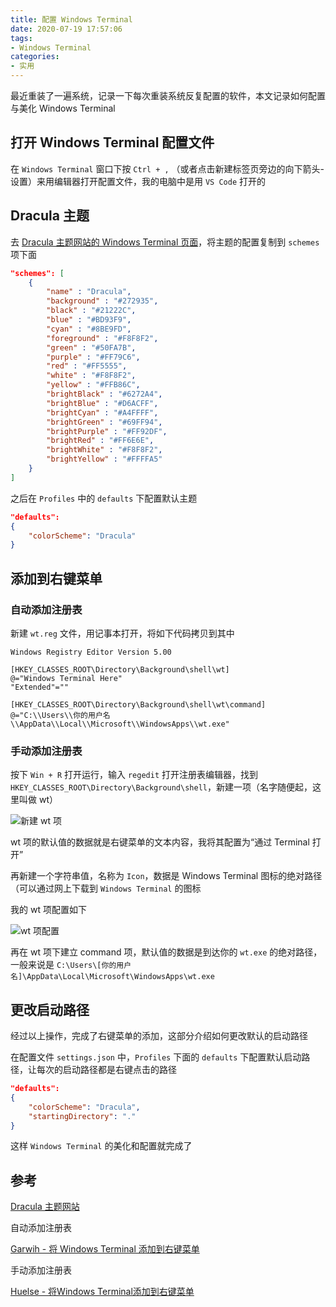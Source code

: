 ```yaml
---
title: 配置 Windows Terminal
date: 2020-07-19 17:57:06
tags:
- Windows Terminal
categories:
- 实用
---
```


最近重装了一遍系统，记录一下每次重装系统反复配置的软件，本文记录如何配置与美化 Windows Terminal
<!--more-->

## 打开 Windows Terminal 配置文件

在 `Windows Terminal` 窗口下按 `Ctrl + ,` （或者点击新建标签页旁边的向下箭头-设置）来用编辑器打开配置文件，我的电脑中是用 `VS Code` 打开的

## Dracula 主题

去 [Dracula 主题网站的 Windows Terminal 页面](https://draculatheme.com/windows-terminal)，将主题的配置复制到 `schemes` 项下面

```json
"schemes": [
    {
        "name" : "Dracula",
        "background" : "#272935",
        "black" : "#21222C",
        "blue" : "#BD93F9",
        "cyan" : "#8BE9FD",
        "foreground" : "#F8F8F2",
        "green" : "#50FA7B",
        "purple" : "#FF79C6",
        "red" : "#FF5555",
        "white" : "#F8F8F2",
        "yellow" : "#FFB86C",
        "brightBlack" : "#6272A4",
        "brightBlue" : "#D6ACFF",
        "brightCyan" : "#A4FFFF",
        "brightGreen" : "#69FF94",
        "brightPurple" : "#FF92DF",
        "brightRed" : "#FF6E6E",
        "brightWhite" : "#F8F8F2",
        "brightYellow" : "#FFFFA5"
    }
]
```

之后在 `Profiles` 中的 `defaults` 下配置默认主题

```json
"defaults":
{
    "colorScheme": "Dracula"
}
```

## 添加到右键菜单

### 自动添加注册表

新建 `wt.reg` 文件，用记事本打开，将如下代码拷贝到其中

```reg
Windows Registry Editor Version 5.00

[HKEY_CLASSES_ROOT\Directory\Background\shell\wt]
@="Windows Terminal Here"
"Extended"=""

[HKEY_CLASSES_ROOT\Directory\Background\shell\wt\command]
@="C:\\Users\\你的用户名\\AppData\\Local\\Microsoft\\WindowsApps\\wt.exe"
```

### 手动添加注册表

按下 `Win + R` 打开运行，输入 `regedit` 打开注册表编辑器，找到 `HKEY_CLASSES_ROOT\Directory\Background\shell`，新建一项（名字随便起，这里叫做 wt）

![新建 wt 项](https://s1.ax1x.com/2020/07/19/UW3rz4.png)

wt 项的默认值的数据就是右键菜单的文本内容，我将其配置为“通过 Terminal 打开”

再新建一个字符串值，名称为 `Icon`，数据是 Windows Terminal 图标的绝对路径（可以通过网上下载到 `Windows Terminal` 的图标

我的 wt 项配置如下

![wt 项配置](https://s1.ax1x.com/2020/07/19/UW82cQ.png)

再在 wt 项下建立 command 项，默认值的数据是到达你的 `wt.exe` 的绝对路径，一般来说是 `C:\Users\[你的用户名]\AppData\Local\Microsoft\WindowsApps\wt.exe`

## 更改启动路径

经过以上操作，完成了右键菜单的添加，这部分介绍如何更改默认的启动路径

在配置文件 `settings.json` 中，`Profiles` 下面的 `defaults` 下配置默认启动路径，让每次的启动路径都是右键点击的路径

```json
"defaults":
{
    "colorScheme": "Dracula",
    "startingDirectory": "."
}
```

这样 `Windows Terminal` 的美化和配置就完成了

## 参考

[Dracula 主题网站](draculatheme.com)

自动添加注册表

[Garwih - 将 Windows Terminal 添加到右键菜单](https://gist.github.com/Garwih/b4ec0d853e0f3093874e919ace7fce2f)

手动添加注册表

[Huelse - 将Windows Terminal添加到右键菜单](https://blog.csdn.net/u011532601/article/details/106305373)
